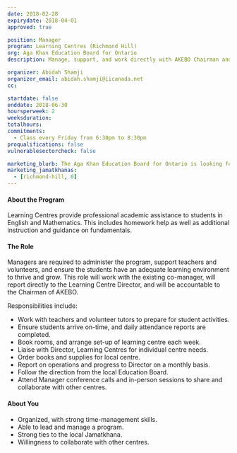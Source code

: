 ```yaml
---
date: 2018-02-28
expirydate: 2018-04-01
approved: true

position: Manager
program: Learning Centres (Richmond Hill)
org: Aga Khan Education Board for Ontario
description: Manage, support, and work directly with AKEBO Chairman and the Learning Centre Director to ensure program success

organizer: Abidah Shamji
organizer_email: abidah.shamji@iicanada.net
cc:

startdate: false
enddate: 2018-06-30
hoursperweek: 2
weeksduration:
totalhours:
commitments:
  - Class every Friday from 6:30pm to 8:30pm
proqualifications: false
vulnerablesectorcheck: false

marketing_blurb: The Aga Khan Education Board for Ontario is looking for a manager to help manage the Richmond Hill Learning Center.
marketing_jamatkhanas:
  - [richmond-hill, 0]
---
```


#### About the Program

Learning Centres provide professional academic assistance to students in English and Mathematics. This includes homework help as well as additional instruction and guidance on fundamentals.

#### The Role

Managers are required to administer the program, support teachers and volunteers, and ensure the students have an adequate learning environment to thrive and grow. This role will work with the existing co-manager, will report directly to the Learning Centre Director, and will be accountable to the Chairman of AKEBO.

Responsibilities include:

- Work with teachers and volunteer tutors to prepare for student activities.
- Ensure students arrive on-time, and daily attendance reports are completed.
- Book rooms, and arrange set-up of learning centre each week.
- Liaise with Director, Learning Centres for individual centre needs.
- Order books and supplies for local centre.
- Report on operations and progress to Director on a monthly basis.
- Follow the direction from the local Education Board.
- Attend Manager conference calls and in-person sessions to share and collaborate with other centres.

#### About You

- Organized, with strong time-management skills.
- Able to lead and manage a program.
- Strong ties to the local Jamatkhana.
- Willingness to collaborate with other centres.
